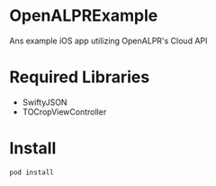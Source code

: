 # OpenALPRExample
Ans example iOS app utilizing OpenALPR's Cloud API

# Required Libraries

* SwiftyJSON
* TOCropViewController

# Install
`pod install`
